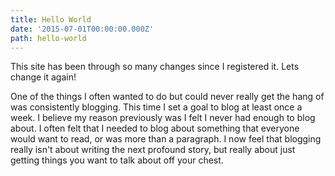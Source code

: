 ```yaml
---
title: Hello World
date: '2015-07-01T00:00:00.000Z'
path: hello-world
---
```


This site has been through so many changes since I registered it. Lets change it again!

One of the things I often wanted to do but could never really get the hang of was consistently blogging. This time I set a goal to blog at least once a week. I believe my reason previously was I felt I never had enough to blog about. I often felt that I needed to blog about something that everyone would want to read, or was more than a paragraph. I now feel that blogging really isn't about writing the next profound story, but really about just getting things you want to talk about off your chest.
